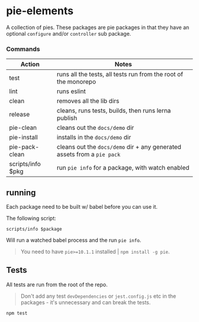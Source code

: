 # pie-elements

A collection of pies. These packages are pie packages in that they have an optional `configure` and/or `controller` sub package.

### Commands

| Action            | Notes                                                                   |
| ----------------- | ----------------------------------------------------------------------- |
| test              | runs all the tests, all tests run from the root of the monorepo         |
| lint              | runs eslint                                                             |
| clean             | removes all the lib dirs                                                |
| release           | cleans, runs tests, builds, then runs lerna publish                     |
| pie-clean         | cleans out the `docs/demo` dir                                          |
| pie-install       | installs in the `docs/demo` dir                                         |
| pie-pack-clean    | cleans out the `docs/demo` dir + any generated assets from a `pie pack` |
| scripts/info $pkg | run `pie info` for a package, with watch enabled                        |

## running

Each package need to be built w/ babel before you can use it.

The following script:

```shell
scripts/info $package
```

Will run a watched babel process and the run `pie info`.

> You need to have `pie>=10.1.1` installed | `npm install -g pie`.

## Tests

All tests are run from the root of the repo.

> Don't add any test `devDependencies` or `jest.config.js` etc in the packages - it's unnecessary and can break the tests.

```shell
npm test
```
